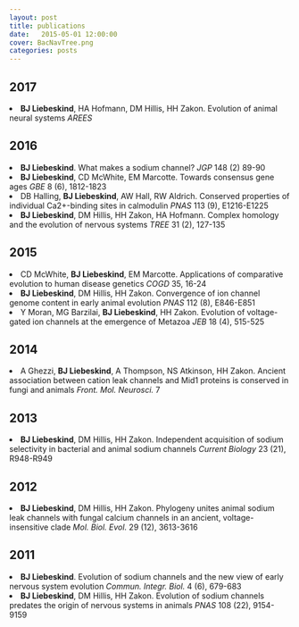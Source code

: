 ```yaml
---
layout: post
title: publications
date:   2015-05-01 12:00:00
cover: BacNavTree.png
categories: posts
---
```


<script type='text/javascript' src='https://d1bxh8uas1mnw7.cloudfront.net/assets/embed.js'></script>

## 2017

<li>
	<strong>BJ Liebeskind</strong>, HA Hofmann, DM Hillis, HH Zakon. Evolution of animal neural systems <i>AREES</i>
	<div class='altmetric-embed' style="display: inline" data-badge-popover='right' data-doi='10.1146/annurev-ecolsys-110316-023048' data-hide-no-mentions="true"></div>
</li>

## 2016

<li>
	<strong>BJ Liebeskind</strong>. What makes a sodium channel? <i>JGP</i> 148 (2) 89-90
	<div class='altmetric-embed' style="display: inline" data-badge-popover='right' data-doi='10.1085/jgp.201611652' data-hide-no-mentions="true"></div>
</li>

<li>
	<strong>BJ Liebeskind</strong>, CD McWhite, EM Marcotte. Towards consensus gene ages <i>GBE</i> 8 (6), 1812-1823
	<div class='altmetric-embed' style="display: inline" data-badge-popover='right' data-doi='10.1093/gbe/evw113' data-hide-no-mentions="true"></div>
</li>

<li>
	DB Halling, <strong>BJ Liebeskind</strong>, AW Hall, RW Aldrich. Conserved properties of individual Ca2+-binding sites in calmodulin <i>PNAS</i> 113 (9), E1216-E1225
	<div class='altmetric-embed' style="display: inline" data-badge-popover='right' data-doi='10.1073/pnas.1600385113' data-hide-no-mentions="true"></div>
</li>

<li>
	<strong>BJ Liebeskind</strong>, DM Hillis, HH Zakon, HA Hofmann. Complex homology and the evolution of nervous systems <i>TREE</i> 31 (2), 127-135
	<div class='altmetric-embed' style="display: inline" data-badge-popover='right' data-doi='10.1016/j.tree.2015.12.005' data-hide-no-mentions="true"></div>
</li>

## 2015

<li>
	CD McWhite, <strong>BJ Liebeskind</strong>, EM Marcotte. Applications of comparative evolution to human disease genetics <i>COGD</i> 35, 16-24
	<div class='altmetric-embed' style="display: inline" data-badge-popover='right' data-doi='10.1016/j.gde.2015.08.004' data-hide-no-mentions="true"></div>
</li>

<li>
	<strong>BJ Liebeskind</strong>, DM Hillis, HH Zakon. Convergence of ion channel genome content in early animal evolution <i>PNAS</i> 112 (8), E846-E851
	<div class='altmetric-embed' style="display: inline" data-badge-popover='right' data-doi='10.1073/pnas.1501195112' data-hide-no-mentions="true"></div>
</li>

<li>
	Y Moran, MG Barzilai, <strong>BJ Liebeskind</strong>, HH Zakon. Evolution of voltage-gated ion channels at the emergence of Metazoa <i>JEB</i> 18 (4), 515-525
	<div class='altmetric-embed' style="display: inline" data-badge-popover='right' data-doi='10.1242/jeb.110270' data-hide-no-mentions="true"></div>
</li>

## 2014

<li>
	A Ghezzi, <strong>BJ Liebeskind</strong>, A Thompson, NS Atkinson, HH Zakon. Ancient association between cation leak channels and Mid1 proteins is conserved in fungi and animals <i>Front. Mol. Neurosci.</i> 7
	<div class='altmetric-embed' style="display: inline" data-badge-popover='right' data-doi='10.3389/fnmol.2014.00015' data-hide-no-mentions="true"></div>
</li>

## 2013

<li>
	<strong>BJ Liebeskind</strong>, DM Hillis, HH Zakon. Independent acquisition of sodium selectivity in bacterial and animal sodium channels <i>Current Biology</i> 23 (21), R948-R949
	<div class='altmetric-embed' style="display: inline" data-badge-popover='right' data-doi='10.1016/j.cub.2013.09.025' data-hide-no-mentions="true"></div>
</li>

## 2012

<li>
	<strong>BJ Liebeskind</strong>, DM Hillis, HH Zakon. Phylogeny unites animal sodium leak channels with fungal calcium channels in an ancient, voltage-insensitive clade <i>Mol. Biol. Evol.</i> 29 (12), 3613-3616
	<div class='altmetric-embed' style="display: inline" data-badge-popover='right' data-doi='10.1093/molbev/mss182' data-hide-no-mentions="true"></div>
</li>


## 2011

<li>
	<strong>BJ Liebeskind</strong>. Evolution of sodium channels and the new view of early nervous system evolution <i>Commun. Integr. Biol.</i> 4 (6), 679-683
	<div class='altmetric-embed' style="display: inline" data-badge-popover='right' data-doi='10.4161/cib.17069' data-hide-no-mentions="true"></div>
</li>

<li>
	<strong>BJ Liebeskind</strong>, DM Hillis, HH Zakon. Evolution of sodium channels predates the origin of nervous systems in animals <i>PNAS</i> 108 (22), 9154-9159
	<div class='altmetric-embed' style="display: inline" data-badge-popover='right' data-doi='10.1073/pnas.1106363108' data-hide-no-mentions="true"></div>
</li>